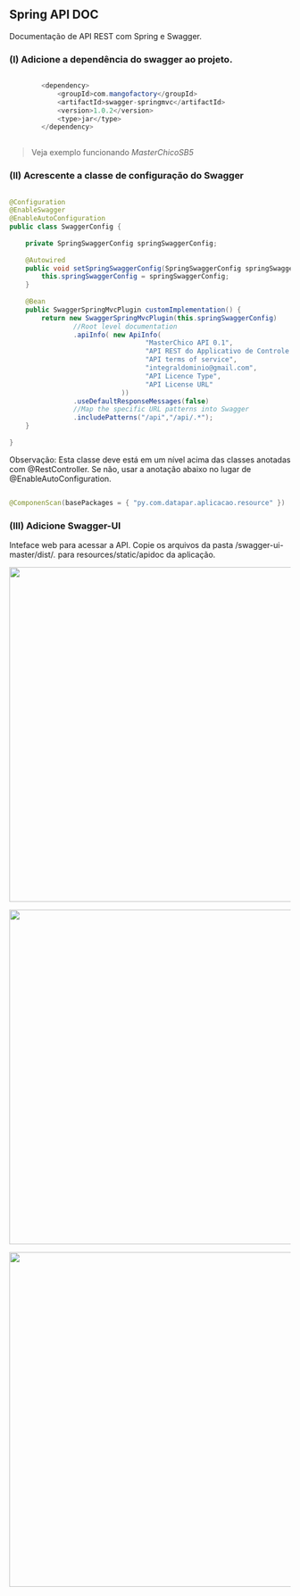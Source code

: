 ## Spring API DOC

Documentação de API REST com Spring e Swagger.

### (I)  Adicione a dependência do swagger ao projeto.

```java

		<dependency>
			<groupId>com.mangofactory</groupId>
			<artifactId>swagger-springmvc</artifactId>
			<version>1.0.2</version>
			<type>jar</type>
		</dependency>
		
```
> Veja exemplo funcionando *MasterChicoSB5*

### (II) Acrescente a classe de configuração do Swagger

```java

@Configuration
@EnableSwagger
@EnableAutoConfiguration
public class SwaggerConfig {
    
    private SpringSwaggerConfig springSwaggerConfig;
 
    @Autowired
    public void setSpringSwaggerConfig(SpringSwaggerConfig springSwaggerConfig) {
        this.springSwaggerConfig = springSwaggerConfig;
    }
    
    @Bean
    public SwaggerSpringMvcPlugin customImplementation() {
        return new SwaggerSpringMvcPlugin(this.springSwaggerConfig)
                //Root level documentation
                .apiInfo( new ApiInfo(
                	              "MasterChico API 0.1",
                	              "API REST do Applicativo de Controle de Pedidos",
                	              "API terms of service",
                	              "integraldominio@gmail.com",
                	              "API Licence Type",
                	              "API License URL"
                	        ))
                .useDefaultResponseMessages(false)
                //Map the specific URL patterns into Swagger
                .includePatterns("/api","/api/.*");
    }
    
}

```

Observação: Esta classe deve está em um nível acima das classes anotadas com @RestController. Se não, usar a anotação abaixo no lugar de @EnableAutoConfiguration.

```java

@ComponenScan(basePackages = { "py.com.datapar.aplicacao.resource" })

```
### (III) Adicione Swagger-UI

Inteface web para acessar a API. Copie os arquivos da pasta /swagger-ui-master/dist/*.* para resources/static/apidoc da aplicação. 

<p align="center">
<img src="https://github.com/lyndontavares/spring-angularjs-datapar/blob/master/spring-doc/wiki/api-doc.png?raw=true" width="600">
</p>

<p align="center">
<img src="https://github.com/lyndontavares/spring-angularjs-datapar/blob/master/spring-doc/wiki/api-doc2.png?raw=true" width="600">
</p>

<p align="center">
<img src="https://github.com/lyndontavares/spring-angularjs-datapar/blob/master/spring-doc/wiki/api-doc3.png?raw=true" width="600">
</p>


